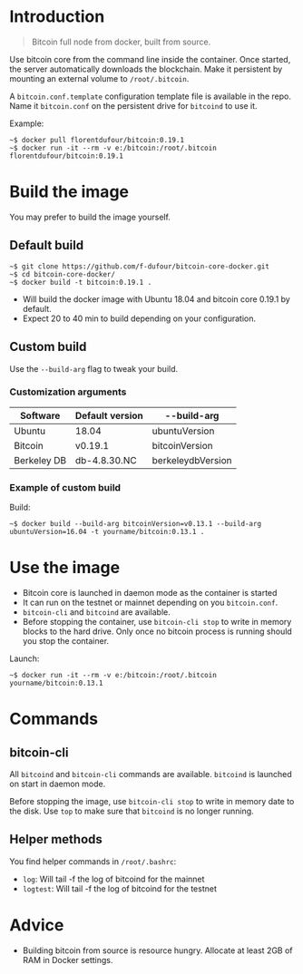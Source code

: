 # Introduction

> Bitcoin full node from docker, built from source.

Use bitcoin core from the command line inside the container. Once started, the server automatically downloads the blockchain. Make it persistent by mounting an external volume to `/root/.bitcoin`.

A `bitcoin.conf.template` configuration template file is available in the repo. Name it `bitcoin.conf` on the persistent drive for `bitcoind` to use it.

Example:

```shell
~$ docker pull florentdufour/bitcoin:0.19.1
~$ docker run -it --rm -v e:/bitcoin:/root/.bitcoin florentdufour/bitcoin:0.19.1
```

# Build the image

You may prefer to build the image yourself.

## Default build

```shell
~$ git clone https://github.com/f-dufour/bitcoin-core-docker.git
~$ cd bitcoin-core-docker/
~$ docker build -t bitcoin:0.19.1 .
```

* Will build the docker image with Ubuntu 18.04 and bitcoin core 0.19.1 by default.
* Expect 20 to 40 min to build depending on your configuration.

## Custom build

Use the `--build-arg` flag to tweak your build.

### Customization arguments

| Software    | Default version      | --build-arg       |
|-------------|----------------------|-------------------|
| Ubuntu      | 18.04                | ubuntuVersion     |
| Bitcoin     | v0.19.1              | bitcoinVersion    |
| Berkeley DB | db-4.8.30.NC         | berkeleydbVersion |

### Example of custom build

Build:

```shell
~$ docker build --build-arg bitcoinVersion=v0.13.1 --build-arg ubuntuVersion=16.04 -t yourname/bitcoin:0.13.1 .
```
# Use the image

- Bitcoin core is launched in daemon mode as the container is started
- It can run on the testnet or mainnet depending on you `bitcoin.conf`.
- `bitcoin-cli` and `bitcoind` are available.
- Before stopping the container, use `bitcoin-cli stop` to write in memory blocks to the hard drive. Only once no bitcoin process is running should you stop the container.

Launch:

```shell
~$ docker run -it --rm -v e:/bitcoin:/root/.bitcoin yourname/bitcoin:0.13.1
```

# Commands

## bitcoin-cli

All `bitcoind` and `bitcoin-cli` commands are available. `bitcoind` is launched on start in daemon mode.

Before stopping the image, use `bitcoin-cli stop` to write in memory date to the disk. Use `top` to make sure that `bitcoind` is no longer running.

## Helper methods

You find helper commands in `/root/.bashrc`:

- `log`: Will tail -f the log of bitcoind for the mainnet
- `logtest`: Will tail -f the log of bitcoind for the testnet

# Advice

* Building bitcoin from source is resource hungry. Allocate at least 2GB of RAM in Docker settings.
